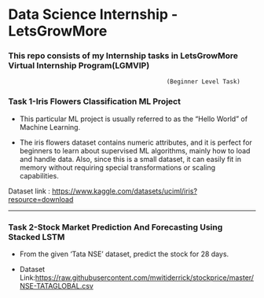 # Data Science Internship -LetsGrowMore
### This repo consists of my Internship tasks in LetsGrowMore Virtual Internship Program(LGMVIP)


 
 
                                                 (Beginner Level Task)
                                                 
                                                 
                                                 
                                         
### Task 1-Iris Flowers Classification ML Project     


   - This particular ML project is usually referred to as the “Hello World” of Machine Learning. 

   - The iris flowers dataset contains numeric attributes, and it is perfect for beginners to learn about supervised ML algorithms, mainly how to load and handle data. Also, since this is a small dataset, it can easily fit in memory without requiring special transformations or scaling capabilities.

 Dataset link : https://www.kaggle.com/datasets/uciml/iris?resource=download
 
 <hr/>
 
 ### Task 2-Stock Market Prediction And Forecasting Using Stacked LSTM
 
   - From the given ‘Tata NSE’ dataset, predict the stock for 28 days.


   - Dataset Link:https://raw.githubusercontent.com/mwitiderrick/stockprice/master/NSE-TATAGLOBAL.csv
